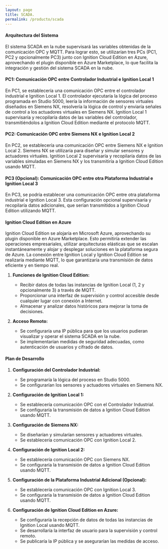 ```yaml
---
layout: page
title: SCADA.
permalink: /producto/scada
---
```



#### Arquitectura del Sistema

El sistema SCADA en la nube supervisará las variables obtenidas de la comunicación OPC y MQTT. Para lograr esto, se utilizarían tres PCs (PC1, PC2 y opcionalmente PC3) junto con Ignition Cloud Edition en Azure, aprovechando el plugin disponible en Azure Marketplace, lo que facilita la integración y gestión del sistema SCADA en la nube.

#### PC1: Comunicación OPC entre Controlador Industrial e Ignition Local 1

En PC1, se establecería una comunicación OPC entre el controlador industrial e Ignition Local 1. El controlador ejecutaría la lógica del proceso programada en Studio 5000, leería la información de sensores virtuales diseñados en Siemens NX, resolvería la lógica de control y enviaría señales de control a los actuadores virtuales en Siemens NX. Ignition Local 1 supervisaría y recopilaría datos de las variables del controlador, transmitiéndolos a Ignition Cloud Edition mediante el protocolo MQTT.

#### PC2: Comunicación OPC entre Siemens NX e Ignition Local 2

En PC2, se establecería una comunicación OPC entre Siemens NX e Ignition Local 2. Siemens NX se utilizaría para diseñar y simular sensores y actuadores virtuales. Ignition Local 2 supervisaría y recopilaría datos de las variables simuladas en Siemens NX y los transmitiría a Ignition Cloud Edition usando MQTT.

#### PC3 (Opcional): Comunicación OPC entre otra Plataforma Industrial e Ignition Local 3

En PC3, se podría establecer una comunicación OPC entre otra plataforma industrial e Ignition Local 3. Esta configuración opcional supervisaría y recopilaría datos adicionales, que serían transmitidos a Ignition Cloud Edition utilizando MQTT.

#### Ignition Cloud Edition en Azure

Ignition Cloud Edition se alojaría en Microsoft Azure, aprovechando su plugin disponible en Azure Marketplace. Esto permitiría extender las operaciones empresariales, utilizar arquitecturas elásticas que se escalan instantáneamente y alojar y desplegar soluciones en la plataforma segura de Azure. La conexión entre Ignition Local y Ignition Cloud Edition se realizaría mediante MQTT, lo que garantizaría una transmisión de datos eficiente y en tiempo real.

1. **Funciones de Ignition Cloud Edition:**
   - Recibir datos de todas las instancias de Ignition Local (1, 2 y opcionalmente 3) a través de MQTT.
   - Proporcionar una interfaz de supervisión y control accesible desde cualquier lugar con conexión a Internet.
   - Almacenar y analizar datos históricos para mejorar la toma de decisiones.

2. **Acceso Remoto:**
   - Se configuraría una IP pública para que los usuarios pudieran visualizar y operar el sistema SCADA en la nube.
   - Se implementarían medidas de seguridad adecuadas, como autenticación de usuarios y cifrado de datos.

#### Plan de Desarrollo

1. **Configuración del Controlador Industrial:**
   - Se programaría la lógica del proceso en Studio 5000.
   - Se configurarían los sensores y actuadores virtuales en Siemens NX.

2. **Configuración de Ignition Local 1:**
   - Se establecería comunicación OPC con el Controlador Industrial.
   - Se configuraría la transmisión de datos a Ignition Cloud Edition usando MQTT.

3. **Configuración de Siemens NX:**
   - Se diseñarían y simularían sensores y actuadores virtuales.
   - Se establecería comunicación OPC con Ignition Local 2.

4. **Configuración de Ignition Local 2:**
   - Se establecería comunicación OPC con Siemens NX.
   - Se configuraría la transmisión de datos a Ignition Cloud Edition usando MQTT.

5. **Configuración de la Plataforma Industrial Adicional (Opcional):**
   - Se establecería comunicación OPC con Ignition Local 3.
   - Se configuraría la transmisión de datos a Ignition Cloud Edition usando MQTT.

6. **Configuración de Ignition Cloud Edition en Azure:**
   - Se configuraría la recepción de datos de todas las instancias de Ignition Local usando MQTT.
   - Se desarrollaría la interfaz de usuario para la supervisión y control remoto.
   - Se publicaría la IP pública y se asegurarían las medidas de acceso.
